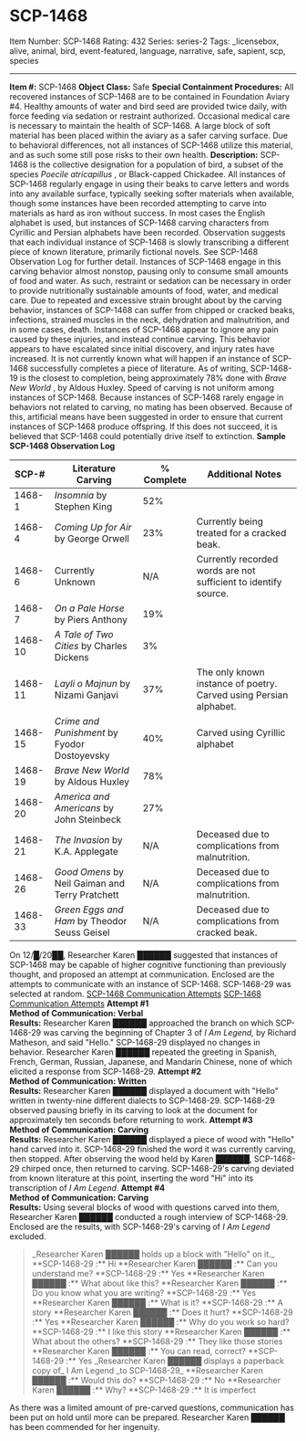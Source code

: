 # SCP-1468
Item Number: SCP-1468
Rating: 432
Series: series-2
Tags: _licensebox, alive, animal, bird, event-featured, language, narrative, safe, sapient, scp, species

---

**Item #:** SCP-1468
**Object Class:** Safe
**Special Containment Procedures:** All recovered instances of SCP-1468 are to be contained in Foundation Aviary #4. Healthy amounts of water and bird seed are provided twice daily, with force feeding via sedation or restraint authorized. Occasional medical care is necessary to maintain the health of SCP-1468. A large block of soft material has been placed within the aviary as a safer carving surface. Due to behavioral differences, not all instances of SCP-1468 utilize this material, and as such some still pose risks to their own health.
**Description:** SCP-1468 is the collective designation for a population of bird, a subset of the species _Poecile atricapillus_ , or Black-capped Chickadee. All instances of SCP-1468 regularly engage in using their beaks to carve letters and words into any available surface, typically seeking softer materials when available, though some instances have been recorded attempting to carve into materials as hard as iron without success. In most cases the English alphabet is used, but instances of SCP-1468 carving characters from Cyrillic and Persian alphabets have been recorded. Observation suggests that each individual instance of SCP-1468 is slowly transcribing a different piece of known literature, primarily fictional novels. See SCP-1468 Observation Log for further detail.
Instances of SCP-1468 engage in this carving behavior almost nonstop, pausing only to consume small amounts of food and water. As such, restraint or sedation can be necessary in order to provide nutritionally sustainable amounts of food, water, and medical care. Due to repeated and excessive strain brought about by the carving behavior, instances of SCP-1468 can suffer from chipped or cracked beaks, infections, strained muscles in the neck, dehydration and malnutrition, and in some cases, death. Instances of SCP-1468 appear to ignore any pain caused by these injuries, and instead continue carving. This behavior appears to have escalated since initial discovery, and injury rates have increased.
It is not currently known what will happen if an instance of SCP-1468 successfully completes a piece of literature. As of writing, SCP-1468-19 is the closest to completion, being approximately 78% done with _Brave New World_ , by Aldous Huxley. Speed of carving is not uniform among instances of SCP-1468.
Because instances of SCP-1468 rarely engage in behaviors not related to carving, no mating has been observed. Because of this, artificial means have been suggested in order to ensure that current instances of SCP-1468 produce offspring. If this does not succeed, it is believed that SCP-1468 could potentially drive itself to extinction.
**Sample SCP-1468 Observation Log**  

SCP-# | Literature Carving | % Complete | Additional Notes  
---|---|---|---  
1468-1 | _Insomnia_ by Stephen King | 52% |   
1468-4 | _Coming Up for Air_ by George Orwell | 23% | Currently being treated for a cracked beak.  
1468-6 | Currently Unknown | N/A | Currently recorded words are not sufficient to identify source.  
1468-7 | _On a Pale Horse_ by Piers Anthony | 19% |   
1468-10 | _A Tale of Two Cities_ by Charles Dickens | 3% |   
1468-11 | _Layli o Majnun_ by Nizami Ganjavi | 37% | The only known instance of poetry. Carved using Persian alphabet.  
1468-15 | _Crime and Punishment_ by Fyodor Dostoyevsky | 40% | Carved using Cyrillic alphabet  
1468-19 | _Brave New World_ by Aldous Huxley | 78% |   
1468-20 | _America and Americans_ by John Steinbeck | 27% |   
1468-21 | _The Invasion_ by K.A. Applegate | N/A | Deceased due to complications from malnutrition.  
1468-26 | _Good Omens_ by Neil Gaiman and Terry Pratchett | N/A | Deceased due to complications from malnutrition.  
1468-33 | _Green Eggs and Ham_ by Theodor Seuss Geisel | N/A | Deceased due to complications from cracked beak.  
On 12/█/20██, Researcher Karen ██████ suggested that instances of SCP-1468 may be capable of higher cognitive functioning than previously thought, and proposed an attempt at communication. Enclosed are the attempts to communicate with an instance of SCP-1468. SCP-1468-29 was selected at random.
[SCP-1468 Communication Attempts](javascript:;)
[SCP-1468 Communication Attempts](javascript:;)
**Attempt #1**  
**Method of Communication: Verbal**  
**Results:** Researcher Karen ██████ approached the branch on which SCP-1468-29 was carving the beginning of Chapter 3 of _I Am Legend,_ by Richard Matheson, and said "Hello." SCP-1468-29 displayed no changes in behavior. Researcher Karen ██████ repeated the greeting in Spanish, French, German, Russian, Japanese, and Mandarin Chinese, none of which elicited a response from SCP-1468-29.
**Attempt #2**  
**Method of Communication: Written**  
**Results:** Researcher Karen ██████ displayed a document with "Hello" written in twenty-nine different dialects to SCP-1468-29. SCP-1468-29 observed pausing briefly in its carving to look at the document for approximately ten seconds before returning to work.
**Attempt #3**  
**Method of Communication: Carving**  
**Results:** Researcher Karen ██████ displayed a piece of wood with "Hello" hand carved into it. SCP-1468-29 finished the word it was currently carving, then stopped. After observing the wood held by Karen ██████, SCP-1468-29 chirped once, then returned to carving. SCP-1468-29's carving deviated from known literature at this point, inserting the word "Hi" into its transcription of _I Am Legend._
**Attempt #4**  
**Method of Communication: Carving**  
**Results:** Using several blocks of wood with questions carved into them, Researcher Karen ██████ conducted a rough interview of SCP-1468-29. Enclosed are the results, with SCP-1468-29's carving of _I Am Legend_ excluded.
> <Begin Log>
> _Researcher Karen ██████ holds up a block with "Hello" on it._
> **SCP-1468-29 <carving>:** Hi
> **Researcher Karen ██████ <on block>:** Can you understand me?
> **SCP-1468-29 <carving>:** Yes
> **Researcher Karen ██████ <spoken>:** What about like this?
> <No response from SCP-1468-29>
> **Researcher Karen ██████ <on block>:** Do you know what you are writing?
> **SCP-1468-29 <carving>:** Yes
> **Researcher Karen ██████ <on block>:** What is it?
> **SCP-1468-29 <carving>:** A story
> **Researcher Karen ██████ <on block>:** Does it hurt?
> **SCP-1468-29 <carving>:** Yes
> **Researcher Karen ██████ <on block>:** Why do you work so hard?
> **SCP-1468-29 <carving>:** I like this story
> **Researcher Karen ██████ <on block>:** What about the others?
> **SCP-1468-29 <carving>:** They like those stories
> **Researcher Karen ██████ <on block>:** You can read, correct?
> **SCP-1468-29 <carving>:** Yes
> _Researcher Karen ██████ displays a paperback copy of_ I Am Legend _to SCP-1468-29_
> **Researcher Karen ██████ <on block>:** Would this do?
> **SCP-1468-29 <carving>:** No
> **Researcher Karen ██████ <on block>:** Why?
> **SCP-1468-29 <carving>:** It is imperfect
> <End Log>
As there was a limited amount of pre-carved questions, communication has been put on hold until more can be prepared. Researcher Karen ██████ has been commended for her ingenuity.